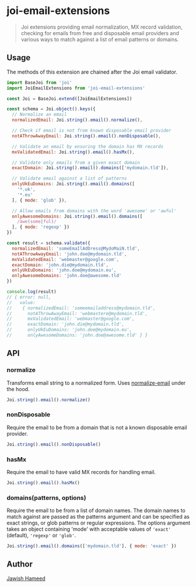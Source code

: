 # joi-email-extensions

> Joi extensions providing email normalization, MX record validation, checking 
for emails from free and disposable email providers and various ways to match 
against a list of email patterns or domains.

## Usage

The methods of this extension are chained after the Joi email validator.

```js
import BaseJoi from 'joi'
import JoiEmailExtensions from 'joi-email-extensions'

const Joi = BaseJoi.extend([JoiEmailExtensions])

const schema = Joi.object().keys({
  // Normalize an email
  normalizedEmail: Joi.string().email().normalize(),

  // Check if email is not from known disposable email provider
  notAThrowAwayEmail: Joi.string().email().nonDisposable(),

  // Validate an email by ensuring the domain has MX records
  mxValidatedEmail: Joi.string().email().hasMx(),

  // Validate only emails from a given exact domain
  exactDomain: Joi.string().email().domains(['mydomain.tld']),

  // Validate email against a list of patterns
  onlyUkEuDomains: Joi.string().email().domains([
    '*.uk',
    '*.eu'
  ], { mode: 'glob' }),

  // Allow emails from domains with the word 'awesome' or 'awful'
  onlyAwesomeDomains: Joi.string().email().domains([
    /awe(some|ful)/
  ], { mode: 'regexp' })
})

const result = schema.validate({
  normalizedEmail: 'someEmaIlAdDress@MydoMaiN.tld',
  notAThrowAwayEmail: 'john.doe@mydomain.tld',
  mxValidatedEmail: 'webmaster@google.com',
  exactDomain: 'john.die@mydomain.tld',
  onlyUkEuDomains: 'john.doe@mydomain.eu',
  onlyAwesomeDomains: 'john.doe@awesome.tld'
})

console.log(result)
// { error: null,
//   value:
//    { normalizedEmail: 'someemailaddress@mydomain.tld',
//      notAThrowAwayEmail: 'webmastere@mydomain.tld',
//      mxValidatedEmail: 'webmaster@google.com',
//      exactDomain: 'john.die@mydomain.tld',
//      onlyUkEuDomains: 'john.doe@mydomain.eu',
//      onlyAwesomeDomains: 'john.doe@awesome.tld' } }
```

## API
### normalize
Transforms email string to a normalized form. Uses [normalize-email](https://www.npmjs.com/package/normalize-email) under the hood.

```js
Joi.string().email().normalize()
```

### nonDisposable
Require the email to be from a domain that is not a known disposable email provider.

```js
Joi.string().email().nonDisposable()
```

### hasMx
Require the email to have valid MX records for handling email.

```js
Joi.string().email().hasMx()
```

### domains(patterns, options)
Require the email to be from a list of domain names. The domain names to match against are passed as the patterns argument and can be specified as exact strings, or glob patterns or regular expressions. The options argument takes an object containing 'mode' with acceptable values of `'exact'` (default), `'regexp'` or `'glob'`.

```js
Joi.string().email().domains(['mydomain.tld'], { mode: 'exact' })
```

## Author
[Jawish Hameed](https://github.com/jawish)
